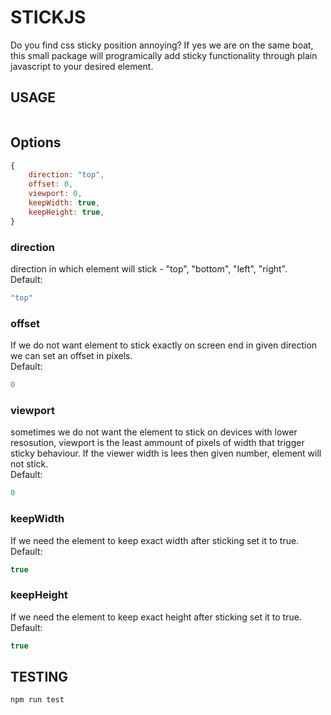 # STICKJS

Do you find css sticky position annoying? If yes we are on the same boat, this small package will programically add sticky functionality through plain javascript to your desired element.

## USAGE

```js

```

## Options

```js
{
    direction: "top",
    offset: 0,
    viewport: 0,
    keepWidth: true,
    keepHeight: true,
}
```

### direction

direction in which element will stick - "top", "bottom", "left", "right".  
Default: 
```js 
"top" 
``` 

### offset

If we do not want element to stick exactly on screen end in given direction we can set an offset in pixels.  
Default: 
```js 
0 
``` 

### viewport

sometimes we do not want the element to stick on devices with lower resosution, viewport is the least ammount of pixels of width that trigger sticky behaviour. If the viewer width is lees then given number, element will not stick.  
Default: 
```js 
0 
``` 

### keepWidth

If we need the element to keep exact width after sticking set it to true.  
Default: 
```js 
true 
```

### keepHeight

If we need the element to keep exact height after sticking set it to true.  
Default: 
```js 
true 
```

## TESTING

```console
npm run test
```
